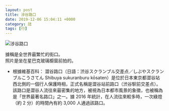 ```yaml
---
layout: post
title: 涉谷路口
date: 2019-12-06 15:04:11 +0000
category: 誌
tags: [行]
---
```

![涉谷路口](/blog/assets/images/2019/shibuya.jpg "涉谷路口")<br />

<!--more-->

據稱是全世界最繁忙的街口。<br />
照片是坐在星巴克玻璃櫥窗前拍的。

- 根據維基百科：
澀谷路口（日語：渋谷スクランブル交差点／しぶやスクランブルこうさてん Shibuya sukuranburu kōsaten）是位於日本東京都澀谷站西北側的一個行人保護時相，正式名稱是澀谷站前路口（渋谷駅前交差点）。該路口是澀谷人流往來最密集的地方，被視為日本都市風景的象徵，也被稱為是「世界最著名路口」之一。據 2016 年統計，在人流往來較多時，一次綠燈（約 2 分）的時間內有約 3,000 人通過該路口。
